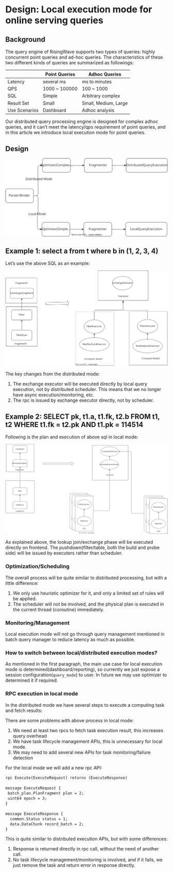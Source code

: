 # Design: Local execution mode for online serving queries

## Background

The query engine of RisingWave supports two types of queries: highly concurrent point queries and ad-hoc queries. The characteristics of these two different kinds of queries are summarized as followings:

| 	              | Point Queries	 | Adhoc Queries	        |
|----------------|----------------|-----------------------|
| Latency	       | several ms	    | ms to minutes	        |
| QPS	           | 1000 ~ 100000	 | 100 ~ 1000	           |
| SQL	           | Simple	        | Arbitrary complex	    |
| Result Set	    | Small	         | Small, Medium, Large	 |
| Use Scenarios	 | Dashboard	     | Adhoc analysis	       |

Our distributed query processing engine is designed for complex adhoc queries, and it can’t meet the latency/qps 
requirement of point queries, and in this article we introduce local execution mode for point queries.

## Design

![Frontend Flow](./images/batch-local-execution-mode/frontend-flow.svg)

## Example 1: select a from t where b in (1, 2, 3, 4)

Let’s use the above SQL as an example:


![Example 1](./images/batch-local-execution-mode/example1.svg)

The key changes from the distributed mode:

1. The exchange executor will be executed directly by local query execution, not by distributed scheduler. This means that we no longer have async execution/monitoring, etc.
2. The rpc is issued by exchange executor directly, not by scheduler.

## Example 2: SELECT pk, t1.a, t1.fk, t2.b FROM t1, t2 WHERE t1.fk = t2.pk AND t1.pk = 114514

Following is the plan and execution of above sql in local mode:


![Example 2](./images/batch-local-execution-mode/example2.svg)

As explained above, the lookup join/exchange phase will be executed directly on frontend. The pushdown(filter/table, both the build and probe side) will be issued by executors rather than scheduler.

### Optimization/Scheduling

The overall process will be quite similar to distributed processing, but with a little difference:

1. We only use heuristic optimizer for it, and only a limited set of rules will be applied.
2. The scheduler will not be involved, and the physical plan is executed in the current thread (coroutine) immediately.

### Monitoring/Management

Local execution mode will not go through query management mentioned in  batch query manager to reduce latency as 
much as possible.

### How to switch between local/distributed execution modes?

As mentioned in the first paragraph, the main use case for local execution mode is determined(dashboard/reporting), so 
currently we just expose a session configuration(`query_mode`) to user. In future we may use optimizer to determined 
it if required.

### RPC execution in local mode

In the distributed mode we have several steps to execute a computing task and fetch results:

There are some problems with above process in local mode:

1. We need at least two rpcs to fetch task execution result, this increases query overhead
2. We have task lifecycle management APIs, this is unnecessary for local mode.
3. We may need to add several new APIs for task monitoring/failure detection


For the local mode we will add a new rpc API:

```
rpc Execute(ExecuteRequest) returns (ExecuteResponse)

message ExecuteRequest {
 batch_plan.PlanFragment plan = 2;
 uint64 epoch = 3;
}

message ExecuteResponse {
  common.Status status = 1;
  data.DataChunk record_batch = 2;
}
```

This is quite similar to distributed execution APIs, but with some differences:

1. Response is returned directly in rpc call, without the need of another call.
2. No task lifecycle management/monitoring is involved, and if it fails, we just remove the task and return error in response directly.
